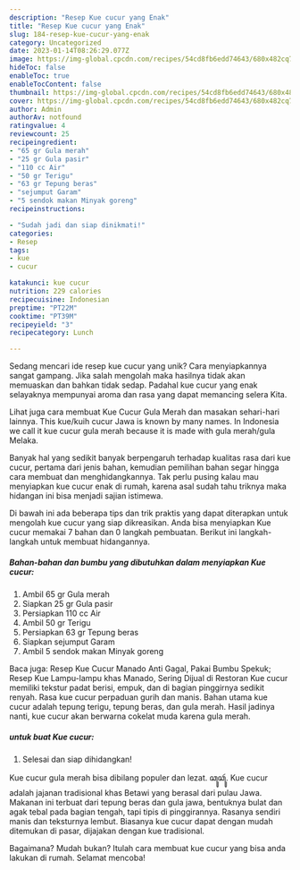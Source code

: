 ```yaml
---
description: "Resep Kue cucur yang Enak"
title: "Resep Kue cucur yang Enak"
slug: 184-resep-kue-cucur-yang-enak
category: Uncategorized
date: 2023-01-14T08:26:29.077Z
image: https://img-global.cpcdn.com/recipes/54cd8fb6edd74643/680x482cq70/kue-cucur-foto-resep-utama.jpg
hideToc: false
enableToc: true
enableTocContent: false
thumbnail: https://img-global.cpcdn.com/recipes/54cd8fb6edd74643/680x482cq70/kue-cucur-foto-resep-utama.jpg
cover: https://img-global.cpcdn.com/recipes/54cd8fb6edd74643/680x482cq70/kue-cucur-foto-resep-utama.jpg
author: Admin
authorAv: notfound
ratingvalue: 4
reviewcount: 25
recipeingredient:
- "65 gr Gula merah"
- "25 gr Gula pasir"
- "110 cc Air"
- "50 gr Terigu"
- "63 gr Tepung beras"
- "sejumput Garam"
- "5 sendok makan Minyak goreng"
recipeinstructions:

- "Sudah jadi dan siap dinikmati!"
categories:
- Resep
tags:
- kue
- cucur

katakunci: kue cucur 
nutrition: 229 calories
recipecuisine: Indonesian
preptime: "PT22M"
cooktime: "PT39M"
recipeyield: "3"
recipecategory: Lunch

---
```





Sedang mencari ide resep kue cucur yang unik? Cara menyiapkannya sangat gampang. Jika salah mengolah maka hasilnya tidak akan memuaskan dan bahkan tidak sedap. Padahal kue cucur yang enak selayaknya mempunyai aroma dan rasa yang dapat memancing selera Kita.





Lihat juga cara membuat Kue Cucur Gula Merah dan masakan sehari-hari lainnya. This kue/kuih cucur Jawa is known by many names. In Indonesia we call it kue cucur gula merah because it is made with gula merah/gula Melaka.

Banyak hal yang sedikit banyak berpengaruh terhadap kualitas rasa dari kue cucur, pertama dari jenis bahan, kemudian pemilihan bahan segar hingga cara membuat dan menghidangkannya. Tak perlu pusing kalau mau menyiapkan kue cucur enak di rumah, karena asal sudah tahu triknya maka hidangan ini bisa menjadi sajian istimewa.






Di bawah ini ada beberapa tips dan trik praktis yang dapat diterapkan untuk mengolah kue cucur yang siap dikreasikan. Anda bisa menyiapkan Kue cucur memakai 7 bahan dan 0 langkah pembuatan. Berikut ini langkah-langkah untuk membuat hidangannya.

<!--inarticleads1-->

##### Bahan-bahan dan bumbu yang dibutuhkan dalam menyiapkan Kue cucur:

1. Ambil 65 gr Gula merah
1. Siapkan 25 gr Gula pasir
1. Persiapkan 110 cc Air
1. Ambil 50 gr Terigu
1. Persiapkan 63 gr Tepung beras
1. Siapkan sejumput Garam
1. Ambil 5 sendok makan Minyak goreng


Baca juga: Resep Kue Cucur Manado Anti Gagal, Pakai Bumbu Spekuk; Resep Kue Lampu-lampu khas Manado, Sering Dijual di Restoran Kue cucur memiliki tekstur padat berisi, empuk, dan di bagian pinggirnya sedikit renyah. Rasa kue cucur perpaduan gurih dan manis. Bahan utama kue cucur adalah tepung terigu, tepung beras, dan gula merah. Hasil jadinya nanti, kue cucur akan berwarna cokelat muda karena gula merah. 

<!--inarticleads2-->

#####  untuk buat Kue cucur:


1. Selesai dan siap dihidangkan!

Kue cucur gula merah bisa dibilang populer dan lezat. ꦕꦸꦕꦸꦂ. Kue cucur adalah jajanan tradisional khas Betawi yang berasal dari pulau Jawa. Makanan ini terbuat dari tepung beras dan gula jawa, bentuknya bulat dan agak tebal pada bagian tengah, tapi tipis di pinggirannya. Rasanya sendiri manis dan teksturnya lembut. Biasanya kue cucur dapat dengan mudah ditemukan di pasar, dijajakan dengan kue tradisional. 

Bagaimana? Mudah bukan? Itulah cara membuat kue cucur yang bisa anda lakukan di rumah. Selamat mencoba!
